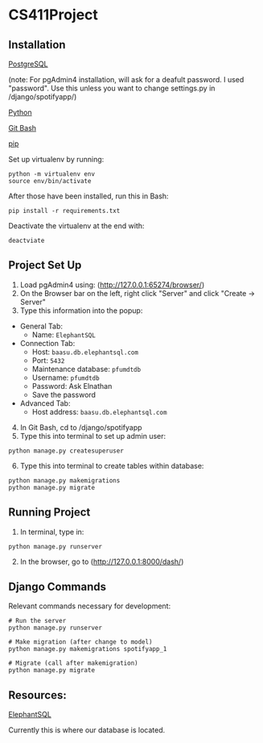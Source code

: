 # CS411Project

## Installation
[PostgreSQL](https://www.postgresql.org/download/)

(note: For pgAdmin4 installation, will ask for a deafult password. I used "password". Use this unless you want to change settings.py in /django/spotifyapp/)

[Python](https://www.python.org/downloads/)

[Git Bash](https://git-scm.com/downloads)

[pip](https://pip.pypa.io/en/stable/installing/)

Set up virtualenv by running:

```
python -m virtualenv env
source env/bin/activate
```

After those have been installed, run this in Bash:

```
pip install -r requirements.txt
```

Deactivate the virtualenv at the end with:

```
deactviate
```

## Project Set Up
1. Load pgAdmin4 using: (http://127.0.0.1:65274/browser/)
2. On the Browser bar on the left, right click "Server" and click "Create -> Server"
3. Type this information into the popup:

- General Tab:
    - Name: ```ElephantSQL```
- Connection Tab:
    - Host: ```baasu.db.elephantsql.com```
    - Port: ```5432```
    - Maintenance database: ```pfumdtdb```
    - Username: ```pfumdtdb```
    - Password: Ask Elnathan
    - Save the password
- Advanced Tab:
    - Host address: ```baasu.db.elephantsql.com```


4. In Git Bash, cd to /django/spotifyapp
5. Type this into terminal to set up admin user:

```
python manage.py createsuperuser
```

6. Type this into terminal to create tables within database:

```
python manage.py makemigrations
python manage.py migrate
```

## Running Project
1. In terminal, type in:

```
python manage.py runserver
```

2. In the browser, go to (http://127.0.0.1:8000/dash/)

## Django Commands
Relevant commands necessary for development:

```
# Run the server
python manage.py runserver

# Make migration (after change to model)
python manage.py makemigrations spotifyapp_1

# Migrate (call after makemigration)
python manage.py migrate
```

## Resources:
[ElephantSQL](elephantsql.com)

Currently this is where our database is located.
